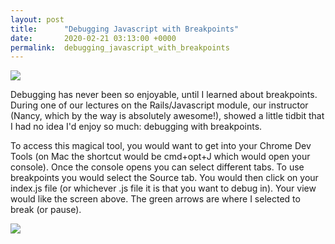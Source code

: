 ```yaml
---
layout: post
title:      "Debugging Javascript with Breakpoints"
date:       2020-02-21 03:13:00 +0000
permalink:  debugging_javascript_with_breakpoints
---
```



![](https://i.ibb.co/sJRWbh0/Screen-Shot-2020-02-20-at-9-02-19-PM.png)


Debugging has never been so enjoyable, until I learned about breakpoints.  During one of our lectures on the Rails/Javascript module, our instructor (Nancy, which by the way is absolutely awesome!), showed a little tidbit that I had no idea I'd enjoy so much: debugging with breakpoints.

To access this magical tool, you would want to get into your Chrome Dev Tools (on Mac the shortcut would be cmd+opt+J which would open your console).  Once the console opens you can select different tabs.  To use breakpoints you would select the Source tab.  You would then click on your index.js file (or whichever .js file it is that you want to debug in).  Your view would like the screen above.  The green arrows are where I selected to break (or pause).  

![](https://i.ibb.co/rbyxQxv/Screen-Shot-2020-02-20-at-9-00-58-PM.png)
